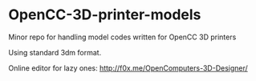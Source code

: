 # OpenCC-3D-printer-models
Minor repo for handling model codes written for OpenCC 3D printers

Using standard 3dm format.

Online editor for lazy ones:
http://f0x.me/OpenComputers-3D-Designer/
